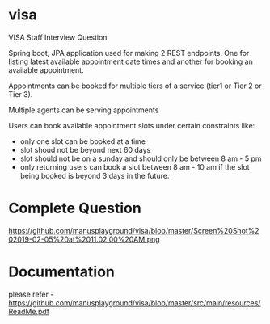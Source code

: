 # visa
VISA Staff Interview Question

Spring boot, JPA application used for making 2 REST endpoints. One for listing latest available appointment date times and another for booking an available appointment. 

Appointments can be booked for multiple tiers of a service (tier1 or Tier 2 or Tier 3).

Multiple agents can be serving appointments

Users can book available appointment slots under certain constraints like:
  - only one slot can be booked at a time
  - slot shoud not be beyond next 60 days
  - slot should not be on a sunday and should only be between 8 am - 5 pm
  - only returning users can book a slot between 8 am - 10 am if the slot being booked is beyond 3 days in the future.


# Complete Question
https://github.com/manusplayground/visa/blob/master/Screen%20Shot%202019-02-05%20at%2011.02.00%20AM.png

# Documentation
please refer - https://github.com/manusplayground/visa/blob/master/src/main/resources/ReadMe.pdf
